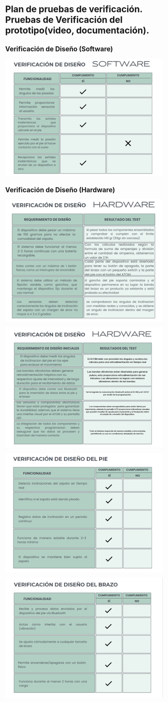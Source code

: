 # Plan de pruebas de verificación. Pruebas de Verificación del prototipo(video, documentación).

## Verificación de Diseño (Software)

<p align="center">
<img src="https://github.com/Misancio-T/FUNBIO---GRUPO-4/blob/main/Entregables/Resources/Imagenes/FunBio_imagen_50.png?raw=true" alt="Verificación de Diseño (Software)" width="600">
</p>

## Verificación de Diseño (Hardware)

<p align="center">
<img src="https://github.com/Misancio-T/FUNBIO---GRUPO-4/blob/main/Entregables/Resources/Imagenes/FunBio_imagen_51.png?raw=true" alt="Verificación de Diseño (Hardware)" width="600">
</p>

<p align="center">
<img src="https://github.com/Misancio-T/FUNBIO---GRUPO-4/blob/main/Entregables/Resources/Imagenes/FunBio_imagen_54.png?raw=true" alt="Verificación de Diseño (Hardware)" width="600">
</p>

<p align="center">
<img src="https://github.com/Misancio-T/FUNBIO---GRUPO-4/blob/main/Entregables/Resources/Imagenes/FunBio_imagen_52.png?raw=true" alt="Verificación de Diseño (Hardware)" width="600">
</p>

<p align="center">
<img src="https://github.com/Misancio-T/FUNBIO---GRUPO-4/blob/main/Entregables/Resources/Imagenes/FunBio_imagen_53.png?raw=true" alt="Verificación de Diseño (Hardware)" width="600">
</p>